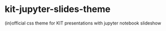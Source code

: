 # kit-jupyter-slides-theme
(in)official css theme for KIT presentations with jupyter notebook slideshow
